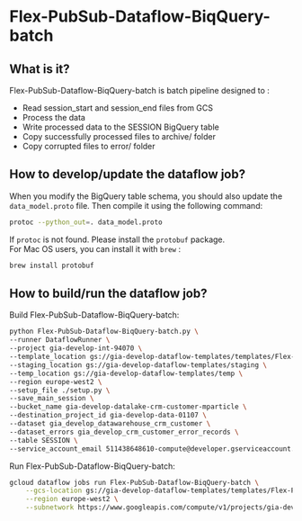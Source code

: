 # Flex-PubSub-Dataflow-BiqQuery-batch

## What is it?
Flex-PubSub-Dataflow-BiqQuery-batch is batch pipeline designed to : 
- Read session_start and session_end files from GCS
- Process the data
- Write processed data to the SESSION BigQuery table
- Copy successfully processed files to archive/ folder
- Copy corrupted files to error/ folder 

## How to develop/update the dataflow job?
When you modify the BigQuery table schema, you should also update the `data_model.proto` file. Then compile it using the following command:
```bash
protoc --python_out=. data_model.proto
```

If `protoc` is not found. Please install the `protobuf` package.  
For Mac OS users, you can install it with `brew` :
```bash
brew install protobuf
```

## How to build/run the dataflow job?
Build Flex-PubSub-Dataflow-BiqQuery-batch:
```bash
python Flex-PubSub-Dataflow-BiqQuery-batch.py \
--runner DataflowRunner \
--project gia-develop-int-94070 \
--template_location gs://gia-develop-dataflow-templates/templates/Flex-PubSub-Dataflow-BiqQuery-batch \
--staging_location gs://gia-develop-dataflow-templates/staging \
--temp_location gs://gia-develop-dataflow-templates/temp \
--region europe-west2 \
--setup_file ./setup.py \
--save_main_session \
--bucket_name gia-develop-datalake-crm-customer-mparticle \
--destination_project_id gia-develop-data-01107 \
--dataset gia_develop_datawarehouse_crm_customer \
--dataset_errors gia_develop_crm_customer_error_records \
--table SESSION \
--service_account_email 511438648610-compute@developer.gserviceaccount.com
```

Run Flex-PubSub-Dataflow-BiqQuery-batch:
```bash
gcloud dataflow jobs run Flex-PubSub-Dataflow-BiqQuery-batch \
    --gcs-location gs://gia-develop-dataflow-templates/templates/Flex-PubSub-Dataflow-BiqQuery-batch \
    --region europe-west2 \
    --subnetwork https://www.googleapis.com/compute/v1/projects/gia-develop-host-54723/regions/europe-west2/subnetworks/gia-develop-europe-west2-subnet
```
